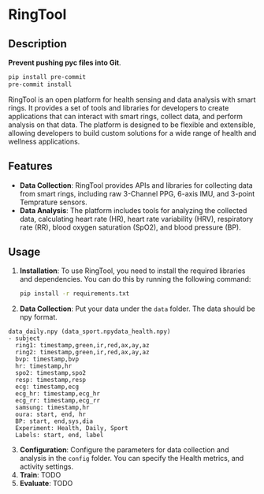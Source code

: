 # RingTool
## Description

**Prevent pushing pyc files into Git**.
```sh
pip install pre-commit
pre-commit install
```


RingTool is an open platform for health sensing and data analysis with smart rings. It provides a set of tools and libraries for developers to create applications that can interact with smart rings, collect data, and perform analysis on that data. The platform is designed to be flexible and extensible, allowing developers to build custom solutions for a wide range of health and wellness applications.

## Features
- **Data Collection**: RingTool provides APIs and libraries for collecting data from smart rings, including raw 3-Channel PPG, 6-axis IMU, and 3-point Temprature sensors.
- **Data Analysis**: The platform includes tools for analyzing the collected data, calculating heart rate (HR), heart rate variability (HRV), respiratory rate (RR), blood oxygen saturation (SpO2), and blood pressure (BP).

## Usage
1. **Installation**: To use RingTool, you need to install the required libraries and dependencies. You can do this by running the following command:
   ```bash
   pip install -r requirements.txt
   ```
2. **Data Collection**: Put your data under the `data` folder. The data should be npy format. 
``` 
data_daily.npy (data_sport.npydata_health.npy) 
- subject
  ring1: timestamp,green,ir,red,ax,ay,az
  ring2: timestamp,green,ir,red,ax,ay,az
  bvp: timestamp,bvp
  hr: timestamp,hr
  spo2: timestamp,spo2
  resp: timestamp,resp
  ecg: timestamp,ecg
  ecg_hr: timestamp,ecg_hr
  ecg_rr: timestamp,ecg_rr
  samsung: timestamp,hr
  oura: start, end, hr
  BP: start, end,sys,dia
  Experiment: Health, Daily, Sport
  Labels: start, end, label
```
3. **Configuration**: Configure the parameters for data collection and analysis in the `config` folder. You can specify the Health metrics, and activity settings.
4. **Train**: TODO
5. **Evaluate**: TODO

